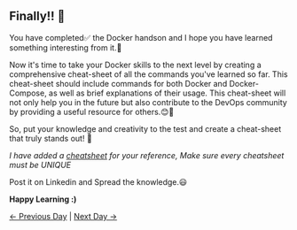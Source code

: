 ## Finally!! 🎉

You have completed✅ the Docker handson and I hope you have learned something interesting from it.🙌

Now it's time to take your Docker skills to the next level by creating a comprehensive cheat-sheet of all the commands you've learned so far. This cheat-sheet should include commands for both Docker and Docker-Compose, as well as brief explanations of their usage.
This cheat-sheet will not only help you in the future but also contribute to the DevOps community by providing a useful resource for others.😊🙌

So, put your knowledge and creativity to the test and create a cheat-sheet that truly stands out! 🚀

_I have added a [cheatsheet](https://cdn.hashnode.com/res/hashnode/image/upload/v1670863735841/r6xdXpsap.png?auto=compress,format&format=webp) for your reference, Make sure every cheatsheet must be UNIQUE_

Post it on Linkedin and Spread the knowledge.😃

**Happy Learning :)**

[← Previous Day](../day19/tasks.md) | [Next Day →](../day21/tasks.md)

